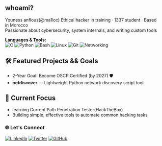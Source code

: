 ## whoami?
Youness anflous(@ma1loc) Ethical hacker in training · 1337 student · Based in Morocco  
Passionate about cybersecurity, system internals, and writing custom tools

**Languages & Tools:**  
![C](https://img.shields.io/badge/C-05122A?style=flat&logo=c&logoColor=white)
![Python](https://img.shields.io/badge/Python-14354C?style=flat&logo=python&logoColor=white)
![Bash](https://img.shields.io/badge/Bash-121011?style=flat&logo=gnubash&logoColor=white)
![Linux](https://img.shields.io/badge/Linux-000000?style=flat&logo=linux&logoColor=white)
![Git](https://img.shields.io/badge/Git-E44C30?style=flat&logo=git&logoColor=white)
![Networking](https://img.shields.io/badge/Networking-004D73?style=flat&logo=wireshark&logoColor=white)


<!-- --- -->

## 🛠 Featured Projects && Goals
- 2-Year Goal: Become OSCP Certified (by 2027) 🛡️
- **netdiscover** — Lightweight Python network discovery script tool

<!-- --- -->

## 🎯 Current Focus

- learning Current Path Penetration Tester(HackTheBox)
- Building simple, effective tools to automate common hacking tasks



<!-- --- -->

### 🌐 Let's Connect
[![LinkedIn](https://img.shields.io/badge/LinkedIn-0A66C2?style=flat&logo=linkedin&logoColor=white)](https://www.linkedin.com/in/youness-anflous-80b750257/)
[![Twitter](https://img.shields.io/badge/Twitter-1DA1F2?style=flat&logo=twitter&logoColor=white)](https://x.com/YounessAnflous) 
[![GitHub](https://img.shields.io/badge/GitHub-181717?style=flat&logo=github&logoColor=white)](https://github.com/ma1loc)
